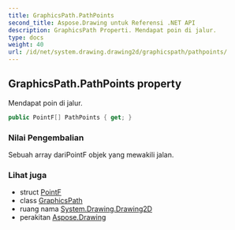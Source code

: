```yaml
---
title: GraphicsPath.PathPoints
second_title: Aspose.Drawing untuk Referensi .NET API
description: GraphicsPath Properti. Mendapat poin di jalur.
type: docs
weight: 40
url: /id/net/system.drawing.drawing2d/graphicspath/pathpoints/
---
```

## GraphicsPath.PathPoints property

Mendapat poin di jalur.

```csharp
public PointF[] PathPoints { get; }
```

### Nilai Pengembalian

Sebuah array dariPointF objek yang mewakili jalan.

### Lihat juga

* struct [PointF](../../../system.drawing/pointf/)
* class [GraphicsPath](../)
* ruang nama [System.Drawing.Drawing2D](../../graphicspath/)
* perakitan [Aspose.Drawing](../../../)


